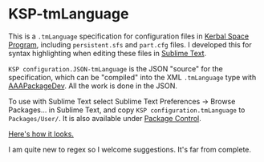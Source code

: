 KSP-tmLanguage
==============

This is a `.tmLanguage` specification for configuration files in [Kerbal Space Program](https://kerbalspaceprogram.com/), including `persistent.sfs` and `part.cfg` files. I developed this for syntax highlighting when editing these files in [Sublime Text](http://www.sublimetext.com/).

`KSP configuration.JSON-tmLanguage` is the JSON "source" for the specification, which can be "compiled" into the XML `.tmLanguage` type with [AAAPackageDev](https://github.com/SublimeText/AAAPackageDev). All the work is done in the JSON.

To use with Sublime Text select Sublime Text Preferences -> Browse Packages... in Sublime Text, and copy `KSP configuration.tmLanguage` to `Packages/User/`. It is also available under [Package Control](https://sublime.wbond.net/).

[Here's how it looks.](http://i.imgur.com/8RN3o4g.png)

I am quite new to regex so I welcome suggestions. It's far from complete.
